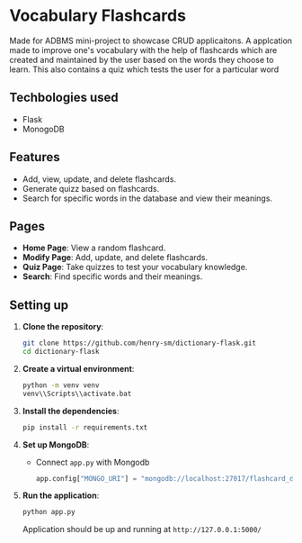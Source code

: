 # Vocabulary Flashcards

Made for ADBMS mini-project to showcase CRUD applicaitons.
A applcation made to improve one's vocabulary with the help of flashcards which are created and maintained by the user based on the words they choose to learn. This also contains a quiz which tests the user for a particular word

## Techbologies used 
- Flask
- MonogoDB

## Features

- Add, view, update, and delete flashcards.
-  Generate quizz based on flashcards.
- Search for specific words in the database and view their meanings.

## Pages 

- **Home Page**: View a random flashcard.
- **Modify Page**: Add, update, and delete flashcards.
- **Quiz Page**: Take quizzes to test your vocabulary knowledge.
- **Search**: Find specific words and their meanings.


## Setting up 

1. **Clone the repository**:
    ```bash
    git clone https://github.com/henry-sm/dictionary-flask.git
    cd dictionary-flask
    ```

2. **Create a virtual environment**:
    ```bash
    python -m venv venv
    venv\\Scripts\\activate.bat
    ```

3. **Install the dependencies**:
    ```bash
    pip install -r requirements.txt
    ```

4. **Set up MongoDB**:
    - Connect `app.py` with Mongodb
      ```python
      app.config["MONGO_URI"] = "mongodb://localhost:27017/flashcard_db"
      ```

5. **Run the application**:
    ```bash
    python app.py
    ```
    Application should be up and running at `http://127.0.0.1:5000/` 
